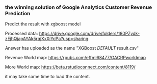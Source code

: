 ### the winning solution of Google Analytics Customer Revenue Prediction




Predict the result with xgboost model





Processed data: https://drive.google.com/drive/folders/180PZydk-zEjhQjapAYAk5rqjXxXiYdPa?usp=sharing

Answer has uploaded as the name "XGBoost _DEFAULT_ result.csv"

Revenue World map: https://rpubs.com/effml68477/GACRPworldmap 

More World map: https://beta.rstudioconnect.com/content/8119/

it may take some time to load the content.
